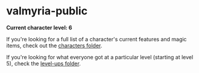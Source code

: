 # valmyria-public

**Current character level: 6**

If you're looking for a full list of a character's current features and magic items, check out the [characters folder](characters).

If you're looking for what everyone got at a particular level (starting at level 5), check the [level-ups folder](level-ups).
